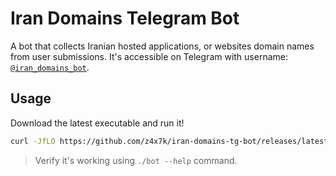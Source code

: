 # Iran Domains Telegram Bot

A bot that collects Iranian hosted applications, or websites domain names from user submissions.
It's accessible on Telegram with username: [`@iran_domains_bot`](http://t.me/iran_domains_bot).

## Usage

Download the latest executable and run it!

```sh
curl -JfLO https://github.com/z4x7k/iran-domains-tg-bot/releases/latest/download/bot && chmod +x ./bot
```

> Verify it's working using `./bot --help` command.
